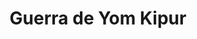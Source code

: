 ﻿---
title: "Guerra de Yom Kipur"
permalink: periodes_412.html
layout: periode
dataInici: 1973-10-06
dataFi: 1973-10-25
sidebar: periodes
pares:
  - 407:
    title: "Conflicto árabe-israelí"
    dataInici: "(1948-05-14)"

fills:
  - 999:
    title: "Altos del Golán"
    dataInici: "(1973-10-06)"
    dataFi: "(1973-10-26)"

jocsPrincipals:
  - title: "Yom Kippur"
    bggId: 3414

  - title: "Bar-Lev: The 1973 Arab-Israeli War"
    bggId: 64331

  - title: "Bar-Lev: The Yom-Kippur War of 1973"
    bggId: 7662

  - title: "Chinese Farm"
    bggId: 8747

  - title: "Crisis: Sinai 1973"
    bggId: 2138

  - title: "FAB: Golan '73"
    bggId: 129348

  - title: "Golan"
    bggId: 8748

  - title: "Kippour 1973"
    bggId: 2477
    dataInici: 
    dataFi: 

  - title: "October War"
    bggId: 187816
    dataInici: 
    dataFi: 

  - title: "Operation Shock Troop: The Israeli Counterstroke against Syria 1973"
    bggId: 11121
    dataInici: 
    dataFi: 

  - title: "Sinaí"
    bggId: 4778
    dataInici: 
    dataFi: 

  - title: "Sinai"
    bggId: 5241
    dataInici: 
    dataFi: 

  - title: "Yom Kippur"
    bggId: 6770
    dataInici: 
    dataFi: 

jocsEscenaris:
  - title: "S&T #061. October War"
    bggId: 5965
    dataInici: 
    dataFi: 

  - title: "Suez '73"
    bggId: 11452
    dataInici: 
    dataFi: 

jocsEpoca:
jocsEpocaEscenaris:
  - title: "Elusive Victory"
    bggId: 25775
    escenari: "Operation Southearted Men"

---
